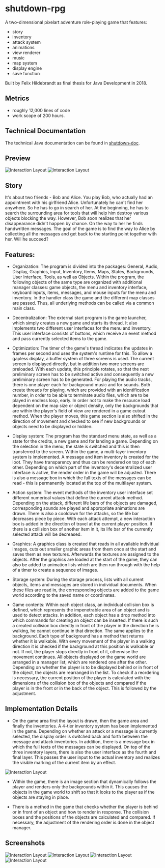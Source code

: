 # shutdown-rpg

A two-dimensional pixelart adventure role-playing game that features:

- story
- inventory 
- attack system
- animations
- view renderer
- music
- map system
- display engine
- save function

Built by Felix Hildebrandt as final thesis for Java Development in 2018.

## Metrics

- roughly 12,000 lines of code 
- work scope of 200 hours.

## Technical Documentation

The technical Java documentation can be found in [shutdown-doc](https://github.com/fhildeb/shutdown-doc).

## Preview 

![Interaction Layout](/img/game_screenshot_01.png)
![Interaction Layout](/img/game_screenshot_02.png)

## Story

It's about two friends - Bob and Alice. You play Bob, who actually had an appointment with his girlfriend Alice. Unfortunately he can't find her anywhere. So he has to go in search of her. At the beginning, he has to search the surrounding area for tools that will help him destroy various objects blocking the way. However, Bob soon realizes that her disappearance didn't happen by chance. On the way to her he finds handwritten messages. The goal of the game is to find the way to Alice by collecting all the messages and get back to the starting point together with her. Will he succeed?

## Features:

- Organization: The program is divided into the packages: General, Audio, Display, Graphics, Input, Inventory, Items, Maps, States, Backgrounds, User Interface, Tools, as well as Objects. Within the program, the following objects of the same type are organized with additional manager classes: game objects, the menu and inventory interface, keyboard inputs, items, messages, and mouse inputs for the menu and inventory. In the handler class the game and the different map classes are passed. Thus, all underlying methods can be called via a common main class.

- Decentralization: The external start program is the game launcher, which simply creates a new game and starts its thread. It also implements two different user interfaces for the menu and inventory. This user interface consists of buttons, which receive an event method and pass currently selected items to the game.

- Optimization: The timer of the game's thread indicates the updates in frames per second and uses the system's runtime for this. To allow a gapless display, a buffer system of three screens is used. The current screen is displayed directly, but in addition two more screens are preloaded. With each update, this principle rotates, so that the next preliminary screen has to be switched active and consequently a new preliminary screen has to be generated. For playing the audio tracks, there is one player each for background music and for sounds. Both create threads for playing, which are provided with an identification number, in order to be able to terminate audio files, which are to be played in endless loop, early. In order not to make the resource load dependent on the map size or object density, only the backgrounds that are within the player's field of view are rendered in a game cutout method. When the player moves, this game section is also shifted in the direction of movement and checked to see if new backgrounds or objects need to be displayed or hidden.

- Display system: The program has the standard menu state, as well as a state for the credits, a new game and for landing a game. Depending on the selection in the menu, the state is switched and this is then transferred to the screen. Within the game, a multi-layer inventory system is implemented. A message and item inventory is created for the loot. They have transparency and thus can be rendered on top of each other. Depending on which part of the inventory's decentralized user interface is active, the render order in the game will be adjusted. There is also a message box in which the full texts of the messages can be read - this is permanently located at the top of the multilayer system.

- Action system: The event methods of the inventory user interface set different numerical values that define the current attack method. Depending on the attack, different life bars of the objects are damaged, corresponding sounds are played and appropriate animations are drawn. There is also a cooldown for the attacks, so the life bar decreases piece by piece. With each attack attempt, a new interaction box is added in the direction of travel at the current player position. If there is a collision box of another item in it, its life bar of the currently selected attack will be decreased.

- Graphics: A graphics class is created that reads in all available individual images, cuts out smaller graphic areas from them once at the start and saves them as new textures. Afterwards the textures are assigned to the objects. After the graphics are loaded at the start of the game, they can also be added to animation lists which are then run through with the help of a timer to create a sequence of images. 

- Storage system: During the storage process, lists with all current objects, items and messages are stored in individual documents. When these files are read in, the corresponding objects are added to the game world according to the saved name or coordinates.

- Game contents: Within each object class, an individual collision box is defined, which represents the impenetrable area of an object and is used to detect attacks. In addition, each object has a drop method into which commands for creating an object can be inserted. If there is such a created collision box directly in front of the player in the direction he is walking, he cannot continue in that direction. The same applies to the background. Each type of background has a method that returns whether it is walkable. With every movement of the player in a walking direction it is checked if the background at this position is walkable or not. If not, the player stops directly in front of it, otherwise the movement continues. All objects displayed on the game world are arranged in a manager list, which are rendered one after the other. Depending on whether the player is to be displayed behind or in front of the object, the objects are rearranged in the list. To check if a reordering is necessary, the current position of the player is calculated with the dimensions of the collision box of the objects and compared if the player is in the front or in the back of the object. This is followed by the adjustment.

## Implementation Details

- On the game area first the layout is drawn, then the game area and finally the inventories. A 4-tier inventory system has been implemented in the game. Depending on whether an attack or a message is currently selected, the display order is switched back and forth between the message and attack inventories. In addition, there is a message box in which the full texts of the messages can be displayed. On top of the three inventory layers, there is also the user interface as the fourth and final layer. This passes the user input to the actual inventory and realizes the visible marking of the current item by an effect.

![Interaction Layout](/img/interface.png)

- Within the game, there is an image section that dynamically follows the player and renders only the backgrounds within it. This causes the objects in the game world to shift so that it looks to the player as if the objects are staying in place.

- There is a method in the game that checks whether the player is behind or in front of an object and how to render in response. The collision boxes and the positions of the objects are calculated and compared. If necessary, the adjustment of the rendering order is done in the object manager.

## Screenshots

![Interaction Layout](/img/game_screenshot_03.png)
![Interaction Layout](/img/game_screenshot_04.png)
![Interaction Layout](/img/game_screenshot_05.png)
![Interaction Layout](/img/game_screenshot_06.png)